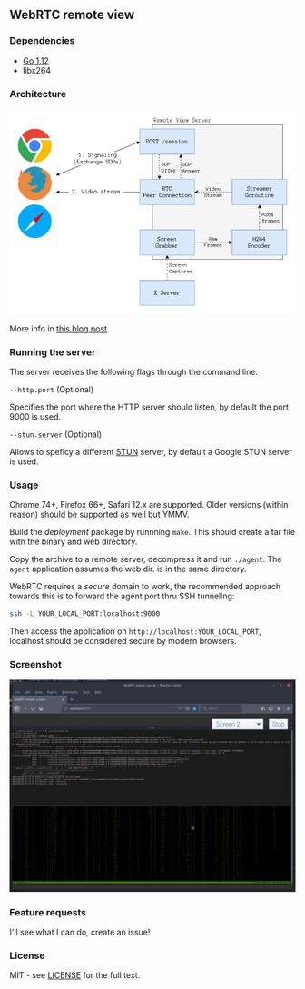 ## WebRTC remote view

### Dependencies

- [Go 1.12](https://golang.org/doc/install)
- libx264

### Architecture

![Architecture](docs/architecture.png)

More info in [this blog post](https://viscarra.dev/post/webrtc-remote-screen/). 

### Running the server

The server receives the following flags through the command line:

`--http.port` (Optional) 

Specifies the port where the HTTP server should listen, by default the port 9000 is used.

`--stun.server` (Optional)

Allows to speficy a different [STUN](https://es.wikipedia.org/wiki/STUN) server, by default a Google STUN server is used.

### Usage

Chrome 74+, Firefox 66+, Safari 12.x are supported. Older versions (within reason) should be supported as well but YMMV.

Build the _deployment_ package by runnning `make`. This should create a tar file with the 
binary and web directory.

Copy the archive to a remote server, decompress it and run `./agent`. The `agent` application assumes the web dir. is in the same directory. 

WebRTC requires a _secure_ domain to work, the recommended approach towards this is to forward the agent port thru SSH tunneling:

```bash
ssh -L YOUR_LOCAL_PORT:localhost:9000 
```

Then access the application on `http://localhost:YOUR_LOCAL_PORT`, localhost should be considered 
secure by modern browsers.

### Screenshot

![Demo screenshot](docs/screenshot.png)

### Feature requests

I'll see what I can do, create an issue!

### License

MIT - see [LICENSE](LICENSE) for the full text.